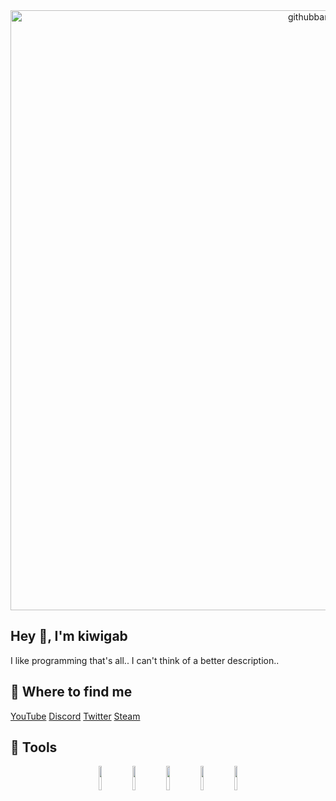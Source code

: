 
<center><img width="960" alt="githubbanner" src="https://user-images.githubusercontent.com/77127009/184540189-c40f74f7-656d-4fc9-a9ea-1edbc035d42a.png"></center>
<h2>Hey 👋, I'm kiwigab</h2>
I like programming that's all.. I can't think of a better description..

<h2>📑 Where to find me</h2>
<a href="https://www.youtube.com/channel/UC68gimgpWeAz3Z-cpRtnwAg">YouTube</a>
<a href="https://discord.gg/kXvKyVAAb5">Discord</a>
<a href="https://twitter.com/kiwigab_">Twitter</a>
<a href="https://steamcommunity.com/id/kiwigab/">Steam</a>

<h2>🤖 Tools</h2>
<p align="center">
  <img src="https://cdn.jsdelivr.net/gh/devicons/devicon/icons/python/python-original.svg" width="10%" />
  <img src="https://cdn.jsdelivr.net/gh/devicons/devicon/icons/java/java-original.svg" width="10%" />
  <img src="https://cdn.jsdelivr.net/gh/devicons/devicon/icons/html5/html5-original.svg" width="10%" />
  <img src="https://cdn.jsdelivr.net/gh/devicons/devicon/icons/css3/css3-original.svg" width="10%" />
  <img src="https://cdn.jsdelivr.net/gh/devicons/devicon/icons/react/react-original.svg" width="10%" />
</p>
